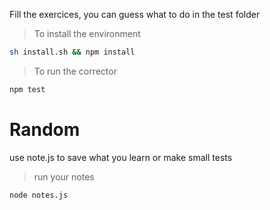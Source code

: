 
Fill the exercices, you can guess what to do in the test folder

> To install the environment
``` bash
sh install.sh && npm install
```

> To run the corrector
``` bash
npm test
```

# Random
use note.js to save what you learn or make small tests

> run your notes
``` bash
node notes.js
```
